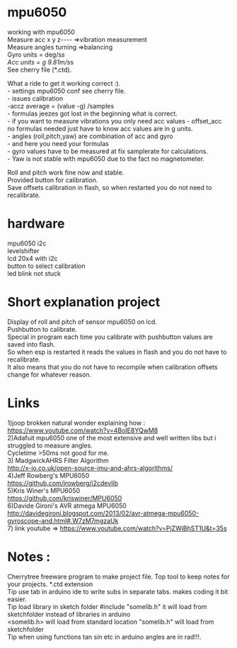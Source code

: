 # mpu6050
working with mpu6050<br />
Measure acc x y z---- =>vibration measurement<br />
Measure angles turning =>balancing<br />
Gyro units = deg/s*s<br />
Acc units = g  9.81m/s*s<br />
See cherry file (*.ctd).

What a ride to get it working correct :).<br />
    - settings mpu6050 conf see cherry file.<br />
    - issues calibration <br />
        -accz average = (value -g) /samples <br />
    - formulas jeezes got lost in the beginning what is correct. <br />
            - if you want to measure vibrations you only need acc values - offset_acc <br />
               no formulas needed just have to know acc values are in g units.<br />
            - angles (roll,pitch,yaw) are combination of acc and gyro <br />
                   - and here you need your formulas <br />
                   - gyro values have to be measured at fix samplerate for calculations.<br />
            - Yaw is not stable with mpu6050 due to the fact no magnetometer.<br />   
            
Roll and pitch work fine now and stable.<br /> 
Provided button for calibration. <br /> 
Save offsets calibration in flash, so when restarted you do not need to recalibrate.
# hardware
mpu6050 i2c <br />
levelshifter <br />
lcd 20x4 with i2c <br />
button to select calibration <br />
led blink not stuck <br />

# Short explanation project

Display of roll and pitch of sensor mpu6050 on lcd. <br />
Pushbutton to calibrate. <br />
Special  in program each time you calibrate with pushbutton values are saved into flash. <br />
So when esp is restarted it reads the values in flash and you do not have to recalibrate. <br />
It also means that you do not have to recompile when calibration offsets change for whatever reason. <br />


#  Links
1)joop brokken natural wonder explaining how : https://www.youtube.com/watch?v=4BoIE8YQwM8 <br />
2)Adafuit mpu6050 one of the most extensive and well written libs but i struggled to measure angles.<br />
     Cycletime >50ms not good for me. <br />
3) MadgwickAHRS Filter Algorithm<br />
          http://x-io.co.uk/open-source-imu-and-ahrs-algorithms/<br />
4)Jeff Rowberg's MPU6050<br />
          https://github.com/jrowberg/i2cdevlib<br />
5)Kris Winer's MPU6050<br />
          https://github.com/kriswiner/MPU6050 <br /> 
6)Davide Gironi's AVR atmega MPU6050<br/>
          http://davidegironi.blogspot.com/2013/02/avr-atmega-mpu6050-gyroscope-and.html#.W7zM7mgzaUk  <br />
7) link youtube => https://www.youtube.com/watch?v=PjZWiBhST1U&t=35s  <br />

 # Notes :<br />
Cherrytree freeware program to make project file. Top tool to keep notes for your projects. *.ctd extension <br />
Tip use tab in arduino ide to write subs in separate tabs. makes coding it bit easier.<br />
Tip load library in sketch folder #include "somelib.h" it will load from sketchfolder instead of libraries in arduino <br />
    <somelib.h> will load from standard location "somelib.h" will load from sketchfolder <br />
Tip when using functions tan sin etc in arduino angles are in rad!!!.<br />


